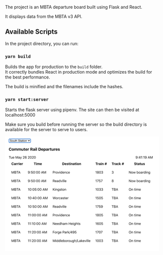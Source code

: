 The project is an MBTA departure board built using Flask and React.

It displays data from the MBTA v3 API.

## Available Scripts

In the project directory, you can run:

### `yarn build`

Builds the app for production to the `build` folder.<br />
It correctly bundles React in production mode and optimizes the build for the best performance.

The build is minified and the filenames include the hashes.

### `yarn start:server`

Starts the flask server using pipenv.
The site can then be visited at localhost:5000

Make sure you build before running the server so the build directory is available for the server to serve to users.

![Example](example.png)